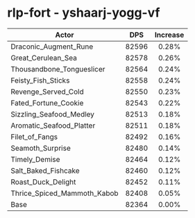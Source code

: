 # rlp-fort - yshaarj-yogg-vf
| Actor | DPS | Increase |
|---|:---:|:---:|
|Draconic_Augment_Rune|82596|0.28%|
|Great_Cerulean_Sea|82578|0.26%|
|Thousandbone_Tongueslicer|82564|0.24%|
|Feisty_Fish_Sticks|82558|0.24%|
|Revenge_Served_Cold|82550|0.23%|
|Fated_Fortune_Cookie|82543|0.22%|
|Sizzling_Seafood_Medley|82513|0.18%|
|Aromatic_Seafood_Platter|82511|0.18%|
|Filet_of_Fangs|82492|0.16%|
|Seamoth_Surprise|82480|0.14%|
|Timely_Demise|82464|0.12%|
|Salt_Baked_Fishcake|82460|0.12%|
|Roast_Duck_Delight|82452|0.11%|
|Thrice_Spiced_Mammoth_Kabob|82408|0.05%|
|Base|82364|0.00%|
